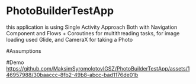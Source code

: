 # PhotoBuilderTestApp

this application is using Single Activity Approach Both with Navigation Component and Flows + Coroutines for multithreading tasks, for image loading used Glide, and CameraX for taking a Photo

#Assumptions

#Demo
https://github.com/MaksimSyromolotovIGSZ/PhotoBuilderTestApp/assets/146957988/30baaccc-8fb2-49b8-abcc-bad1176de01b

